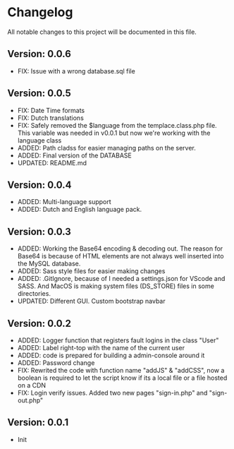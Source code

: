 # Changelog
All notable changes to this project will be documented in this file.

## Version: 0.0.6
- FIX: Issue with a wrong database.sql file

## Version: 0.0.5
- FIX: Date Time formats
- FIX: Dutch translations
- FIX: Safely removed the $language from the templace.class.php file. This variable was needed in v0.0.1 but now we're working with the language class
- ADDED: Path cladss for easier managing paths on the server.
- ADDED: Final version of the DATABASE
- UPDATED: README.md

## Version: 0.0.4
- ADDED: Multi-language support
- ADDED: Dutch and English language pack. 

## Version: 0.0.3
- ADDED: Working the Base64 encoding & decoding out. The reason for Base64 is because of HTML elements are not always well inserted into the MySQL database.
- ADDED: Sass style files for easier making changes
- ADDED: .GitIgnore, because of I needed a settings.json for VScode and SASS. And MacOS is making system files (DS_STORE) files in some directories.
- UPDATED: Different GUI. Custom bootstrap navbar

## Version: 0.0.2
- ADDED: Logger function that registers fault logins in the class "User"
- ADDED: Label right-top with the name of the current user
- ADDED: code is prepared for building a admin-console around it
- ADDED: Password change
- FIX: Rewrited the code with function name "addJS" & "addCSS", now a boolean is required to let the script know if its a local file or a file hosted on a CDN
- FIX: Login verify issues. Added two new pages "sign-in.php" and "sign-out.php"

## Version: 0.0.1
- Init